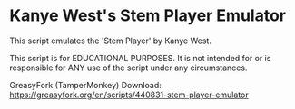 # Kanye West's Stem Player Emulator

This script emulates the 'Stem Player' by Kanye West.

This script is for EDUCATIONAL PURPOSES. It is not intended for or is responsible for ANY use of the script under any circumstances.

GreasyFork (TamperMonkey) Download: https://greasyfork.org/en/scripts/440831-stem-player-emulator
